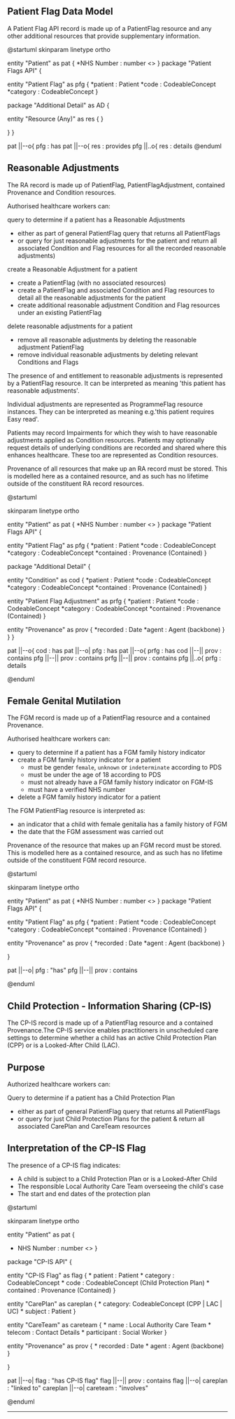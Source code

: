 ## Patient Flag Data Model

A Patient Flag API record is made up of a PatientFlag resource and any other additional resources that provide supplementary information.

<plantuml>
@startuml
skinparam linetype ortho

entity "Patient" as pat {
  *NHS Number : number <<generated>>
}
package "Patient Flags API" {

entity "Patient Flag" as pfg {
  *patient : Patient
  *code : CodeableConcept
  *category : CodeableConcept
}

package "Additional Detail" as AD {

entity "Resource (Any)" as res {
}

}
}

pat ||--o{ pfg : has
pat ||--o{ res : provides
pfg ||..o{ res : details
@enduml
</plantuml>

## Reasonable Adjustments

The RA record is made up of PatientFlag, PatientFlagAdjustment, contained Provenance and Condition resources.  

Authorised healthcare workers can:

query to determine if a patient has a Reasonable Adjustments
 * either as part of general PatientFlag query that returns all PatientFlags
 * or query for just reasonable adjustments for the patient and return all associated Condition and Flag resources for all the recorded reasonable adjustments)

create a Reasonable Adjustment for a patient
 * create a PatientFlag (with no associated resources)
 * create a PatientFlag and associated Condition and Flag resources to detail all the reasonable adjustments for the patient
 * create additional reasonable adjustment Condition and Flag resources under an existing PatientFlag
 
delete reasonable adjustments for a patient
 * remove all reasonable adjustments by deleting the reasonable adjustment PatientFlag
 * remove individual reasonable adjustments by deleting relevant Conditions and Flags

The presence of and entitlement to reasonable adjustments is represented by a PatientFlag resource. It can be interpreted as meaning 'this patient has reasonable adjustments'.

Individual adjustments are represented as ProgrammeFlag resource instances. They can be interpreted as meaning e.g.'this patient requires Easy read'.

Patients may record Impairments for which they wish to have reasonable adjustments applied as Condition resources. Patients may optionally request details of underlying conditions are recorded and shared where this enhances healthcare. These too are represented as Condition resources.

Provenance of all resources that make up an RA record must be stored.  This is modelled here as a contained resource, and as such has no lifetime outside of the constituent RA record resources.

<plantuml>
@startuml

skinparam linetype ortho

entity "Patient" as pat {
  *NHS Number : number <<generated>>
}
package "Patient Flags API" {

entity "Patient Flag" as pfg {
  *patient : Patient
  *code : CodeableConcept
  *category : CodeableConcept
  *contained : Provenance (Contained)
}

package "Additional Detail" {

entity "Condition" as cod {
  *patient : Patient
  *code : CodeableConcept
  *category : CodeableConcept
  *contained : Provenance (Contained)
}

entity "Patient Flag Adjustment" as prfg {
  *patient : Patient
  *code : CodeableConcept
  *category : CodeableConcept
  *contained : Provenance (Contained)
}

entity "Provenance" as prov {
  *recorded : Date
  *agent : Agent (backbone)
}
}
}

pat ||--o{ cod : has
pat ||--o| pfg : has
pat ||--o{ prfg : has
cod ||--|| prov : contains
pfg ||--|| prov : contains
prfg ||--|| prov : contains
pfg ||..o{ prfg : details

@enduml
</plantuml>


## Female Genital Mutilation

The FGM record is made up of a PatientFlag resource and a contained Provenance.

Authorised healthcare workers can:

- query to determine if a patient has a FGM family history indicator
- create a FGM family history indicator for a patient
  - must be gender `female`, `unknown` or `indeterminate` according to PDS
  - must be under the age of 18 according to PDS
  - must not already have a FGM family history indicator on FGM-IS
  - must have a verified NHS number
- delete a FGM family history indicator for a patient

The FGM PatientFlag resource is interpreted as:
- an indicator that a child with female genitalia has a family history of FGM
- the date that the FGM assessment was carried out

Provenance of the resource that makes up an FGM record must be stored.  This is modelled here as a contained resource, and as such has no lifetime outside of the constituent FGM record resource.


<plantuml>
@startuml

skinparam linetype ortho

entity "Patient" as pat {
  *NHS Number : number <<generated>>
}
package "Patient Flags API" {

entity "Patient Flag" as pfg {
  *patient : Patient
  *code : CodeableConcept
  *category : CodeableConcept
  *contained : Provenance (Contained)
}

entity "Provenance" as prov {
  *recorded : Date
  *agent : Agent (backbone)
}

}

pat ||--o| pfg : "has"
pfg ||--|| prov : contains

@enduml
</plantuml>

## Child Protection - Information Sharing (CP-IS)

The CP-IS record is made up of a PatientFlag resource and a contained Provenance.The CP-IS service enables practitioners in unscheduled care settings to determine whether a child has an active Child Protection Plan (CPP) or is a Looked-After Child (LAC).

## Purpose


Authorized healthcare workers can:

 Query to determine if a patient has a Child Protection Plan
 * either as part of general PatientFlag query that returns all PatientFlags
 * or query for just Child Protection Plans for the patient & return all associated CarePlan and CareTeam resources


## Interpretation of the CP-IS Flag
The presence of a CP-IS flag indicates:

 - A child is subject to a Child Protection Plan or is a Looked-After Child
 - The responsible Local Authority Care Team overseeing the child's case
 - The start and end dates of the protection plan

<plantuml>
@startuml

skinparam linetype ortho

entity "Patient" as pat {
  * NHS Number : number <<generated>>
}

package "CP-IS API" {

  entity "CP-IS Flag" as flag {
    * patient : Patient
    * category : CodeableConcept
    * code : CodeableConcept (Child Protection Plan)
    * contained : Provenance (Contained)
  }

  entity "CarePlan" as careplan {
    * category: CodeableConcept (CPP | LAC | UC)
    * subject : Patient
  }

  entity "CareTeam" as careteam {
    * name : Local Authority Care Team
    * telecom : Contact Details
    * participant : Social Worker
  }

  entity "Provenance" as prov {
    * recorded : Date
    * agent : Agent (backbone)
  }

}

pat ||--o| flag : "has CP-IS flag"
flag ||--|| prov : contains
flag ||--o| careplan : "linked to"
careplan ||--o| careteam : "involves"

@enduml

</plantuml>

---
